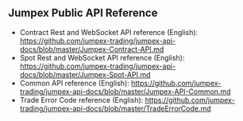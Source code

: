 ## Jumpex Public API Reference
* Contract Rest and WebSocket API reference (English): https://github.com/jumpex-trading/jumpex-api-docs/blob/master/Jumpex-Contract-API.md
* Spot Rest and WebSocket API reference (English): https://github.com/jumpex-trading/jumpex-api-docs/blob/master/Jumpex-Spot-API.md
* Common API reference (English): https://github.com/jumpex-trading/jumpex-api-docs/blob/master/Jumpex-API-Common.md
* Trade Error Code reference (English): https://github.com/jumpex-trading/jumpex-api-docs/blob/master/TradeErrorCode.md

